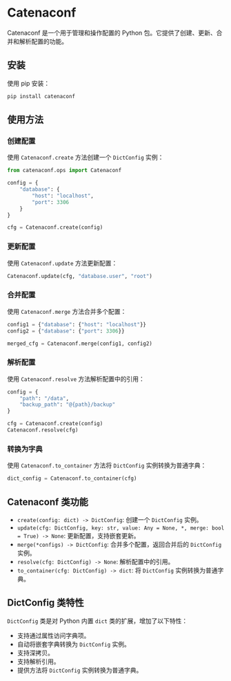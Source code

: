 <!-- markdownlint-disable MD024 -->
# Catenaconf

Catenaconf 是一个用于管理和操作配置的 Python 包。它提供了创建、更新、合并和解析配置的功能。

## 安装

使用 pip 安装：

```bash
pip install catenaconf
```

## 使用方法

### 创建配置

使用 `Catenaconf.create` 方法创建一个 `DictConfig` 实例：

```python
from catenaconf.ops import Catenaconf

config = {
    "database": {
        "host": "localhost",
        "port": 3306
    }
}

cfg = Catenaconf.create(config)
```

### 更新配置

使用 `Catenaconf.update` 方法更新配置：

```python
Catenaconf.update(cfg, "database.user", "root")
```

### 合并配置

使用 `Catenaconf.merge` 方法合并多个配置：

```python
config1 = {"database": {"host": "localhost"}}
config2 = {"database": {"port": 3306}}

merged_cfg = Catenaconf.merge(config1, config2)
```

### 解析配置

使用 `Catenaconf.resolve` 方法解析配置中的引用：

```python
config = {
    "path": "/data",
    "backup_path": "@{path}/backup"
}

cfg = Catenaconf.create(config)
Catenaconf.resolve(cfg)
```

### 转换为字典

使用 `Catenaconf.to_container` 方法将 `DictConfig` 实例转换为普通字典：

```python
dict_config = Catenaconf.to_container(cfg)
```

## Catenaconf 类功能

- `create(config: dict) -> DictConfig`: 创建一个 `DictConfig` 实例。
- `update(cfg: DictConfig, key: str, value: Any = None, *, merge: bool = True) -> None`: 更新配置，支持嵌套更新。
- `merge(*configs) -> DictConfig`: 合并多个配置，返回合并后的 `DictConfig` 实例。
- `resolve(cfg: DictConfig) -> None`: 解析配置中的引用。
- `to_container(cfg: DictConfig) -> dict`: 将 `DictConfig` 实例转换为普通字典。

## DictConfig 类特性

`DictConfig` 类是对 Python 内置 `dict` 类的扩展，增加了以下特性：

- 支持通过属性访问字典项。
- 自动将嵌套字典转换为 `DictConfig` 实例。
- 支持深拷贝。
- 支持解析引用。
- 提供方法将 `DictConfig` 实例转换为普通字典。
